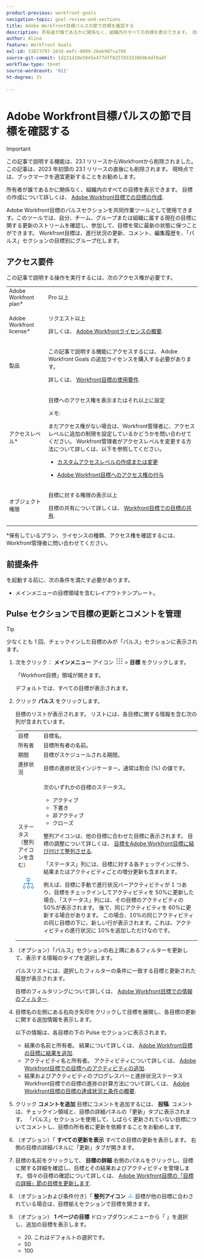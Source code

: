 ```yaml
---
product-previous: workfront-goals
navigation-topic: goal-review-and-sections
title: Adobe Workfront目標パルスの節で目標を確認する
description: 所有者が誰であるかに関係なく、組織内のすべての目標を表示できます。 目標の作成について詳しくは、「Adobe Workfront目標で目標を作成する」を参照してください。
author: Alina
feature: Workfront Goals
exl-id: 33873797-183d-4efc-9099-26eb907ca799
source-git-commit: 1d221d10e5845e477dff825f853330b9b4df0adf
workflow-type: tm+mt
source-wordcount: '911'
ht-degree: 1%

---
```


# Adobe Workfront目標パルスの節で目標を確認する

>[!IMPORTANT]
> 
>この記事で説明する機能は、23.1 リリースからWorkfrontから削除されました。\
>この記事は、2023 年初頭の 23.1 リリースの直後にも削除されます。 現時点では、ブックマークを適宜更新することをお勧めします。


所有者が誰であるかに関係なく、組織内のすべての目標を表示できます。 目標の作成について詳しくは、 [Adobe Workfront目標での目標の作成](../../workfront-goals/goal-management/create-goals.md).

Adobe Workfront目標のパルスセクションを共同作業ツールとして使用できます。このツールでは、自分、チーム、グループまたは組織に属する現在の目標に関する更新のストリームを確認し、参加して、目標を常に最新の状態に保つことができます。 Workfront目標は、進行状況の更新、コメント、編集履歴を、「パルス」セクションの目標別にグループ化します。

## アクセス要件

この記事で説明する操作を実行するには、次のアクセス権が必要です。

<table style="table-layout:auto"> 
 <col> 
 <col> 
 <tbody> 
  <tr> 
   <td role="rowheader">Adobe Workfront plan*</td> 
   <td> <p>Pro 以上</p> </td> 
  </tr> 
  <tr> 
   <td role="rowheader">Adobe Workfront license*</td> 
   <td> <p>リクエスト以上</p> <p>詳しくは、 <a href="../../administration-and-setup/add-users/access-levels-and-object-permissions/wf-licenses.md" class="MCXref xref">Adobe Workfrontライセンスの概要</a>.</p> </td> 
  </tr> 
  <tr> 
   <td role="rowheader">製品</td> 
   <td> <p>この記事で説明する機能にアクセスするには、 Adobe Workfront Goals の追加ライセンスを購入する必要があります。 </p> <p>詳しくは、 <a href="../../workfront-goals/goal-management/access-needed-for-wf-goals.md" class="MCXref xref">Workfront目標の使用要件</a>. </p> </td> 
  </tr> 
  <tr> 
   <td role="rowheader">アクセスレベル*</td> 
   <td> <p>目標へのアクセス権を表示またはそれ以上に設定</p> <p>メモ:  <p>まだアクセス権がない場合は、Workfront管理者に、アクセスレベルに追加の制限を設定しているかどうかを問い合わせてください。 Workfront管理者がアクセスレベルを変更する方法について詳しくは、以下を参照してください。</p> 
     <ul> 
      <li> <p><a href="../../administration-and-setup/add-users/configure-and-grant-access/create-modify-access-levels.md" class="MCXref xref">カスタムアクセスレベルの作成または変更</a> </p> </li> 
      <li> <p><span href="../../administration-and-setup/add-users/configure-and-grant-access/grant-access-goals.md"><a href="../../administration-and-setup/add-users/configure-and-grant-access/grant-access-goals.md" class="MCXref xref">Adobe Workfront目標へのアクセス権の付与</a></span> </p> </li> 
     </ul> </p> </td> 
  </tr> 
  <tr data-mc-conditions=""> 
   <td role="rowheader">オブジェクト権限</td> 
   <td> 
    <div> 
     <p>目標に対する権限の表示以上</p> 
     <p>目標の共有について詳しくは、 <a href="../../workfront-goals/workfront-goals-settings/share-a-goal.md" class="MCXref xref">Workfront目標での目標の共有</a>. </p> 
    </div> </td> 
  </tr> 
 </tbody> 
</table>

&#42;保有しているプラン、ライセンスの種類、アクセス権を確認するには、Workfront管理者に問い合わせてください。

## 前提条件

を起動する前に、次の条件を満たす必要があります。

* メインメニューの目標領域を含むレイアウトテンプレート。

## Pulse セクションで目標の更新とコメントを管理 

>[!TIP]
>
>少なくとも 1 回、チェックインした目標のみが「パルス」セクションに表示されます。

1. 次をクリック： **メインメニュー** アイコン ![](assets/main-menu-icon.png) > **目標** をクリックします。

   「Workfront目標」領域が開きます。

   デフォルトでは、すべての目標が表示されます。

1. クリック **パルス** をクリックします。

   <!--
      <MadCap:conditionalText data-mc-conditions="QuicksilverOrClassic.Draft mode">
      (NOTE: see the numbering in the procedure)
      </MadCap:conditionalText>
      -->

   目標のリストが表示されます。 リストには、各目標に関する情報を含む次の列が含まれています。

   <table style="table-layout:auto"> 
      <col> 
      <col> 
      <tbody> 
      <tr> 
         <td role="rowheader">目標</td> 
         <td>目標名。</td> 
      </tr> 
      <tr> 
         <td role="rowheader">所有者</td> 
         <td>目標所有者の名前。</td> 
      </tr> 
      <tr> 
         <td role="rowheader">期間</td> 
         <td>目標がスケジュールされる期間。</td> 
      </tr> 
      <tr> 
         <td role="rowheader">進捗状況</td> 
         <td>目標の進捗状況インジケーター。通常は割合 (%) の値です。</td> 
      </tr> 
      <tr> 
         <td role="rowheader"> <p>ステータス（整列アイコンを含む）</p> <p> <img src="assets/alignment-icon-large.png"> </p> </td> 
         <td> <p>次のいずれかの目標のステータス。</p> 
         <ul> 
         <li>アクティブ</li> 
         <li>下書き</li> 
         <li>非アクティブ</li> 
         <li>クローズ</li> 
         </ul> <p>整列アイコンは、他の目標に合わせた目標に表示されます。 目標の調整について詳しくは、 <a href="../../workfront-goals/goal-alignment/align-goals-by-connecting-them.md" class="MCXref xref">目標をAdobe Workfront目標に結び付けて整列させる</a>.</p>

   <p>「ステータス」列には、目標に対する各チェックインに伴う、結果またはアクティビティごとの増分更新も含まれます。</p>

   例えば、目標に手動で進行状況バーアクティビティが 1 つあり、目標をチェックインしてアクティビティを 50%に更新した場合、「ステータス」列には、その目標のアクティビティの 50%が表示されます。 後で、同じアクティビティを 60%に更新する場合があります。 この場合、10%の同じアクティビティの同じ目標の下に、新しい行が表示されます。これは、アクティビティの進行状況に 10%を追加しただけなのです。
   </td>
   </tr> 
      </tbody> 
      </table>

1. （オプション）「パルス」セクションの右上隅にあるフィルターを更新して、表示する情報のタイプを選択します。

   パルスリストには、選択したフィルターの条件に一致する目標と更新された履歴が表示されます。

   目標のフィルタリングについて詳しくは、 [Adobe Workfront目標での情報のフィルター](../../workfront-goals/goal-management/filter-information-wf-goals.md).

1. 目標名の左側にある右向き矢印をクリックして目標を展開し、各目標の更新に関する追加情報を表示します。

   以下の情報は、各目標の下の Pulse セクションに表示されます。

   * 結果の名前と所有者。 結果について詳しくは、 [Adobe Workfront目標の目標に結果を追加](../../workfront-goals/results-and-activities/add-results-to-goals.md).
   * アクティビティ名と所有者。 アクティビティについて詳しくは、 [Adobe Workfront目標での目標へのアクティビティの追加](../../workfront-goals/results-and-activities/add-activities-to-goals.md).
   * 結果およびアクティビティのプログレスバーと進捗状況ステータス Workfront目標での目標の進捗の計算方法について詳しくは、 [Adobe Workfront目標の目標の達成状況と条件の概要](../../workfront-goals/goal-management/calculate-goal-progress.md).

1. クリック **コメントを追加** 目標にコメントを追加するには、 **投稿**. コメントは、チェックイン領域と、目標の詳細パネルの「更新」タブに表示されます。 「パルス」セクションを使用して、しばらく更新されていない目標についてコメントし、目標の所有者に更新を依頼することをお勧めします。

1. （オプション）「 **すべての更新を表示** すべての目標の更新を表示します。 右側の目標の詳細パネルに「更新」タブが開きます。
1. 目標の名前をクリックして、 **目標の詳細** 右側のパネルをクリックし、目標に関する詳細を確認し、目標とその結果およびアクティビティを管理します。 個々の目標の確認について詳しくは、 [Adobe Workfront目標の「目標の詳細」節の目標を更新します](../../workfront-goals/goal-management/update-goals-in-goal-details-panel.md).
1. （オプションおよび条件付き）「 **整列アイコン** ![](assets/align-icon.png) 目標が他の目標に合わされている場合は、目標揃えセクションで目標を開きます。

1. （オプション） **1 ページの目標** ドロップダウンメニューから「 」を選択し、追加の目標を表示します。

   * 20. これはデフォルトの選択です。
   * 50
   * 100


